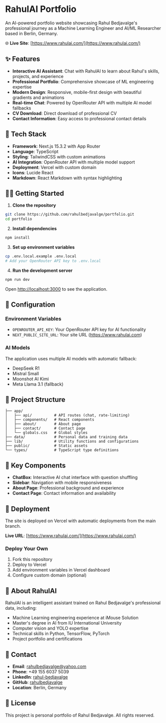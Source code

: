 # RahulAI Portfolio

An AI-powered portfolio website showcasing Rahul Bedjavalge's professional journey as a Machine Learning Engineer and AI/ML Researcher based in Berlin, Germany.

🌐 **Live Site**: [https://www.rahulai.com/](https://www.rahulai.com/)

## ✨ Features

- **Interactive AI Assistant**: Chat with RahulAI to learn about Rahul's skills, projects, and experience
- **Professional Portfolio**: Comprehensive showcase of ML engineering expertise
- **Modern Design**: Responsive, mobile-first design with beautiful gradients and animations
- **Real-time Chat**: Powered by OpenRouter API with multiple AI model fallbacks
- **CV Download**: Direct download of professional CV
- **Contact Information**: Easy access to professional contact details

## 🚀 Tech Stack

- **Framework**: Next.js 15.3.2 with App Router
- **Language**: TypeScript
- **Styling**: TailwindCSS with custom animations
- **AI Integration**: OpenRouter API with multiple model support
- **Deployment**: Vercel with custom domain
- **Icons**: Lucide React
- **Markdown**: React Markdown with syntax highlighting

## 🏃‍♂️ Getting Started

1. **Clone the repository**
```bash
git clone https://github.com/rahulbedjavalge/portfolio.git
cd portfolio
```

2. **Install dependencies**
```bash
npm install
```

3. **Set up environment variables**
```bash
cp .env.local.example .env.local
# Add your OpenRouter API key to .env.local
```

4. **Run the development server**
```bash
npm run dev
```

Open [http://localhost:3000](http://localhost:3000) to see the application.

## 🔧 Configuration

### Environment Variables
- `OPENROUTER_API_KEY`: Your OpenRouter API key for AI functionality
- `NEXT_PUBLIC_SITE_URL`: Your site URL (https://www.rahulai.com)

### AI Models
The application uses multiple AI models with automatic fallback:
- DeepSeek R1
- Mistral Small
- Moonshot AI Kimi
- Meta Llama 3.1 (fallback)

## 📁 Project Structure

```
├── app/
│   ├── api/          # API routes (chat, rate-limiting)
│   ├── components/   # React components
│   ├── about/        # About page
│   ├── contact/      # Contact page
│   └── globals.css   # Global styles
├── data/             # Personal data and training data
├── lib/              # Utility functions and configurations
├── public/           # Static assets
└── types/            # TypeScript type definitions
```

## 🌟 Key Components

- **ChatBox**: Interactive AI chat interface with question shuffling
- **Sidebar**: Navigation with mobile responsiveness
- **About Page**: Professional background and experience
- **Contact Page**: Contact information and availability

## 🚀 Deployment

The site is deployed on Vercel with automatic deployments from the main branch.

**Live URL**: [https://www.rahulai.com/](https://www.rahulai.com/)

### Deploy Your Own

1. Fork this repository
2. Deploy to Vercel
3. Add environment variables in Vercel dashboard
4. Configure custom domain (optional)

## 🤖 About RahulAI

RahulAI is an intelligent assistant trained on Rahul Bedjavalge's professional data, including:
- Machine Learning engineering experience at iMouse Solution
- Master's degree in AI from IU International University
- Computer vision and YOLO expertise
- Technical skills in Python, TensorFlow, PyTorch
- Project portfolio and certifications

## 📱 Contact

- **Email**: rahulbedjavalge@yahoo.com
- **Phone**: +49 155 6037 5039
- **LinkedIn**: [rahul-bedjavalge](https://www.linkedin.com/in/rahul-bedjavalge/)
- **GitHub**: [rahulbedjavalge](https://github.com/rahulbedjavalge)
- **Location**: Berlin, Germany

## 📄 License

This project is personal portfolio of Rahul Bedjavalge. All rights reserved.
